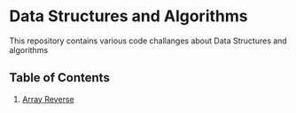 # Data Structures and Algorithms

This repository contains various code challanges about Data Structures and algorithms

## Table of Contents

1. [Array Reverse](code_challange_class_01/array_reverse.md)